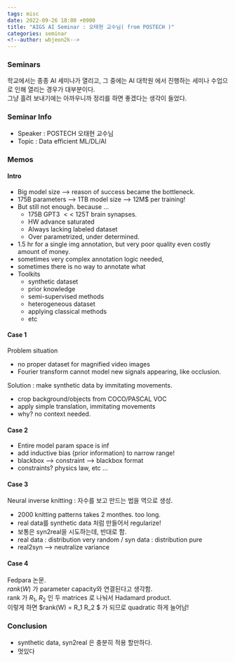 ```yaml
---
tags: misc
date: 2022-09-26 18:00 +0900
title: "AIGS AI Seminar : 오태현 교수님( from POSTECH )"
categories: seminar
<!--author: wbjeon2k-->
---
```


### Seminars

학교에서는 종종 AI 세미나가 열리고, 그 중에는 AI 대학원 에서 진행하는 세미나 수업으로 인해 열리는 경우가 대부분이다.  
그냥 흘려 보내기에는 아까우니까 정리를 하면 좋겠다는 생각이 들었다.  

### Seminar Info

- Speaker : POSTECH 오태현 교수님
- Topic : Data efficient ML/DL/AI

### Memos

#### Intro
- Big model size --> reason of success became the bottleneck.
- 175B parameters --> 1TB model size --> 12M$ per training!
- But still not enough. because ...
    - 175B GPT3 $<<$ 125T brain synapses.
    - HW advance saturated
    - Always lacking labeled dataset
    - Over parametrized, under determined.
- 1.5 hr for a single img annotation, but very poor quality even costly amount of money.
- sometimes very complex annotation logic needed,
- sometimes there is no way to annotate what
- Toolkits
    - synthetic dataset
    - prior knowledge
    - semi-supervised methods
    - heterogeneous dataset
    - applying classical methods
    - etc

#### Case 1

Problem situation
- no proper dataset for magnified video images
- Fourier transform cannot model new signals appearing, like occlusion.

Solution : make synthetic data by immitating movements.
- crop background/objects from COCO/PASCAL VOC
- apply simple translation, immitating movements
- why? no context needed.

#### Case 2

- Entire model param space is inf
- add inductive bias (prior information) to narrow range!
- blackbox --> constraint --> blackbox format
- constraints? physics law, etc ...

#### Case 3
Neural inverse knitting : 자수를 보고 만드는 법을 역으로 생성.  
- 2000 knitting patterns takes 2 monthes. too long.
- real data를 synthetic data 처럼 만들어서 regularize!
- 보통은 syn2real을 시도하는데, 반대로 함.
- real data : distribution very random / syn data : distribution pure
- real2syn --> neutralize variance

#### Case 4
Fedpara 논문.  
$rank(W)$ 가 parameter capacity와 연결된다고 생각함.  
rank 가 $R_1$, $R_2$ 인 두 matrices 로 나눠서 Hadamard product.  
이렇게 하면 $rank(W) = R_1 R_2 $ 가 되므로 quadratic 하게 늘어남!


### Conclusion
- synthetic data, syn2real 은 충분히 적용 할만하다.
- 멋있다